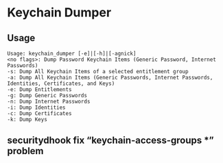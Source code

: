 # Keychain Dumper

## Usage

    Usage: keychain_dumper [-e]|[-h]|[-agnick]
    <no flags>: Dump Password Keychain Items (Generic Password, Internet Passwords)
    -s: Dump All Keychain Items of a selected entitlement group
    -a: Dump All Keychain Items (Generic Passwords, Internet Passwords, Identities, Certificates, and Keys)
    -e: Dump Entitlements
    -g: Dump Generic Passwords
    -n: Dump Internet Passwords
    -i: Dump Identities
    -c: Dump Certificates
    -k: Dump Keys

## securitydhook fix “keychain-access-groups *” problem